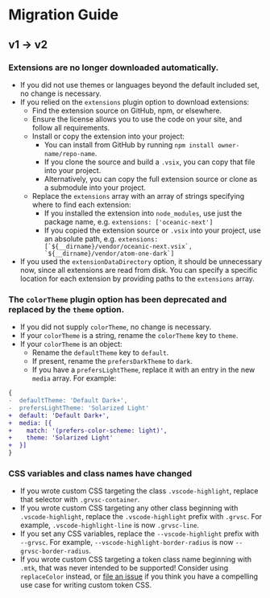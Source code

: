 # Migration Guide

## v1 → v2

### Extensions are no longer downloaded automatically.

- If you did not use themes or languages beyond the default included set, no change is necessary.
- If you relied on the `extensions` plugin option to download extensions:
  - Find the extension source on GitHub, npm, or elsewhere.
  - Ensure the license allows you to use the code on your site, and follow all requirements.
  - Install or copy the extension into your project:
    - You can install from GitHub by running `npm install owner-name/repo-name`.
    - If you clone the source and build a `.vsix`, you can copy that file into your project.
    - Alternatively, you can copy the full extension source or clone as a submodule into your project.
  - Replace the `extensions` array with an array of strings specifying where to find each extension:
    - If you installed the extension into `node_modules`, use just the package name, e.g. `extensions: ['oceanic-next']`
    - If you copied the extension source or `.vsix` into your project, use an absolute path, e.g. ``extensions: [`${__dirname}/vendor/oceanic-next.vsix`, `${__dirname}/vendor/atom-one-dark`]``
- If you used the `extensionDataDirectory` option, it should be unnecessary now, since all extensions are read from disk. You can specify a specific location for each extension by providing paths to the `extensions` array.

### The `colorTheme` plugin option has been deprecated and replaced by the `theme` option.

- If you did not supply `colorTheme`, no change is necessary.
- If your `colorTheme` is a string, rename the `colorTheme` key to `theme`.
- If your `colorTheme` is an object:
  - Rename the `defaultTheme` key to `default`.
  - If present, rename the `prefersDarkTheme` to `dark`.
  - If you have a `prefersLightTheme`, replace it with an entry in the new `media` array. For example:

```diff
{
-  defaultTheme: 'Default Dark+',
-  prefersLightTheme: 'Solarized Light'
+  default: 'Default Dark+',
+  media: [{
+    match: '(prefers-color-scheme: light)',
+    theme: 'Solarized Light'
+  }]
}
```

### CSS variables and class names have changed

- If you wrote custom CSS targeting the class `.vscode-highlight`, replace that selector with `.grvsc-container`.
- If you wrote custom CSS targeting any other class beginning with `.vscode-highlight`, replace the `.vscode-highlight` prefix with `.grvsc`. For example, `.vscode-highlight-line` is now `.grvsc-line`.
- If you set any CSS variables, replace the `--vscode-highlight` prefix with `--grvsc`. For example, `--vscode-highlight-border-radius` is now `--grvsc-border-radius`.
- If you wrote custom CSS targeting a token class name beginning with `.mtk`, that was never intended to be supported! Consider using `replaceColor` instead, or [file an issue](https://github.com/andrewbranch/gatsby-remark-vscode/issues/new) if you think you have a compelling use case for writing custom token CSS.